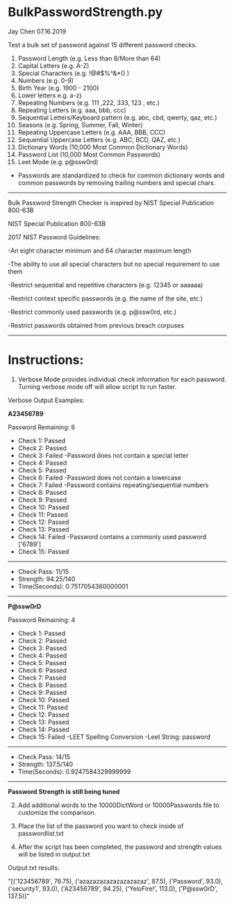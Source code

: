 # BulkPasswordStrength.py
Jay Chen 07.16.2019

Test a bulk set of password against 15 different password checks.

1. Password Length (e.g. Less than 8/More than 64)
2. Capital Letters (e.g. A-Z)
3. Special Characters (e.g. !@#$%^&*() )
4. Numbers (e.g. 0-9)
5. Birth Year (e.g. 1900 - 2100)
6. Lower letters e.g. a-z)
7. Repeating Numbers (e.g. 111 ,222, 333, 123 , etc.)
8. Repeating Letters (e.g. aaa, bbb, ccc)
9. Sequential Letters/Keyboard pattern (e.g. abc, cbd, qwerty, qaz, etc.)
10. Seasons (e.g. Spring, Summer, Fall, Winter)
11. Repeating Uppercase Letters (e.g. AAA, BBB, CCC)
12. Sequential Uppercase Letters (e.g. ABC, BCD, QAZ, etc.)
13. Dictionary Words (10,000 Most Common Dictionary Words)
14. Password List (10,000 Most Common Passwords)
15. Leet Mode (e.g. p@ssw0rd)

- Passwords are standardized to check for common dictionary words and common passwords by removing trailing numbers and special chars.



_________________________________________________________________________________
Bulk Password Strength Checker is inspired by NIST Special Publication 800-63B

NIST Special Publication 800-63B

2017 NIST Password Guidelines:

-An eight character minimum and 64 character maximum length

-The ability to use all special characters but no special requirement to use them

-Restrict sequential and repetitive characters (e.g. 12345 or aaaaaa)

-Restrict context specific passwords (e.g. the name of the site, etc.)

-Restrict commonly used passwords (e.g. p@ssw0rd, etc.)

-Restrict passwords obtained from previous breach corpuses
_________________________________________________________________________________


# Instructions:

1. Verbose Mode provides individual check information for each password. Turning verbose mode off will allow script to run faster.

Verbose Output Examples:

**A23456789**

Password Remaining: 6
* Check 1: Passed
* Check 2: Passed
* Check 3: Failed
-Password does not contain a special letter
* Check 4: Passed
* Check 5: Passed
* Check 6: Failed
-Password does not contain a lowercase
* Check 7: Failed
-Password contains repeating/sequential numbers
* Check 8: Passed
* Check 9: Passed
* Check 10: Passed
* Check 11: Passed
* Check 12: Passed
* Check 13: Passed
* Check 14: Failed
-Password contains a commonly used password
['6789']
* Check 15: Passed
____________________
* Check Pass: 11/15
* Strength: 94.25/140
* Time(Seconds):  0.7517054360000001

-----------------------------------------------------------------------------------


**P@ssw0rD**

Password Remaining: 4
* Check 1: Passed
* Check 2: Passed
* Check 3: Passed
* Check 4: Passed
* Check 5: Passed
* Check 6: Passed
* Check 7: Passed
* Check 8: Passed
* Check 9: Passed
* Check 10: Passed
* Check 11: Passed
* Check 12: Passed
* Check 13: Passed
* Check 14: Passed
* Check 15: Failed
-LEET Spelling Conversion
-Leet String: password
____________________
* Check Pass: 14/15
* Strength: 137.5/140
* Time(Seconds):  0.9247584329999999

------------------------------------------------------------------

**Password Strength is still being tuned** 

2. Add additional words to the 10000DictWord or 10000Passwords file to customize the comparison. 

3. Place the list of the password you want to check inside of passwordlist.txt

4. After the script has been completed, the password and strength values will be listed in output.txt

Output.txt results:

"[('123456789', 76.75), ('azazazazazazazazazaz', 87.5), ('Password', 93.0), ('security1', 93.0), ('A23456789', 94.25), ('YeloFire!', 113.0), ('P@ssw0rD', 137.5)]"


